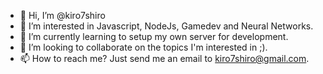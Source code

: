 - 👋 Hi, I’m @kiro7shiro
- 👀 I’m interested in Javascript, NodeJs, Gamedev and Neural Networks.
- 🌱 I’m currently learning to setup my own server for development.
- 💞️ I’m looking to collaborate on the topics I'm interested in ;).
- 📫 How to reach me? Just send me an email to kiro7shiro@gmail.com.

<!---
kiro7shiro/kiro7shiro is a ✨ special ✨ repository because its `README.md` (this file) appears on your GitHub profile.
You can click the Preview link to take a look at your changes.
--->
